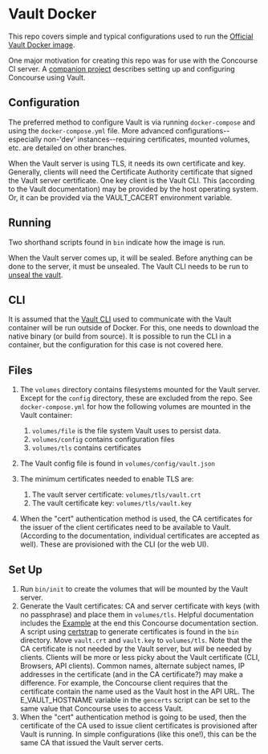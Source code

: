 # Vault Docker

This repo covers simple and typical configurations used to run the [Official Vault Docker image](https://registry.hub.docker.com/_/vault/).

One major motivation for creating this repo was for use with the Concourse CI server. A
[companion project](https://github.com/ranger6/concourse-docker) describes setting up and configuring Concourse using Vault.

## Configuration

The preferred method to configure Vault is via running `docker-compose` and using
the `docker-compose.yml` file.  More advanced configurations--especially non-\'dev\' instances--requiring certificates, mounted volumes, etc. are detailed on other branches.

When the Vault server is using TLS, it needs its own certificate and key.  Generally, clients
will need the Certificate Authority certificate that signed the Vault server certificate. One
key client is the Vault CLI.  This (according to the Vault documentation) may be provided by
the host operating system.  Or, it can be provided via the VAULT_CACERT environment variable.

## Running

Two shorthand scripts found in `bin` indicate how the image is run.

When the Vault server comes up, it will be sealed.  Before anything can be done to the server, it must be unsealed.  The Vault CLI needs to be run to [unseal the vault](https://learn.hashicorp.com/tutorials/vault/getting-started-deploy?in=vault/getting-started#initializing-the-vault).

## CLI

It is assumed that the [Vault CLI](https://www.vaultproject.io/downloads) used to communicate with the
Vault container will be run outside of Docker.  For this, one needs to download the native binary (or build
from source). It is possible to run the CLI in a container, but the configuration for this case is not covered here.

## Files

1. The `volumes` directory contains filesystems mounted for the Vault server.  Except for the `config` directory, these are excluded from the repo. See `docker-compose.yml` for how the following volumes are mounted in the Vault container:
    1.  `volumes/file` is the file system Vault uses to persist data.
    2.  `volumes/config` contains configuration files
    3.  `volumes/tls` contains certificates

2. The Vault config file is found in `volumes/config/vault.json`    

3. The minimum certificates needed to enable TLS are:
    1.  The vault server certificate: `volumes/tls/vault.crt`
    2.  The vault certificate key: `volumes/tls/vault.key`

4. When the "cert" authentication method is used, the CA certificates for the issuer of the client certificates need
to be available to Vault.  (According to the documentation, individual certificates are accepted as well). These
are provisioned with the CLI (or the web UI).

## Set Up

1. Run `bin/init` to create the volumes that will be mounted by the Vault server.
2. Generate the Vault certificates: CA and server certificate with keys (with no passphrase)
and place them in `volumes/tls`.
Helpful documentation includes the [Example](https://concourse-ci.org/vault-credential-manager.html#vault-cert-auth)
at the end this Concourse documentation section.
A script using [certstrap](https://github.com/square/certstrap) to generate certificates
is found in the `bin` directory.  Move `vault.crt` and `vault.key` to `volumes/tls`.
Note that the CA certificate is not needed by the Vault server, but *will* be needed by clients.
Clients will be more or less picky about the Vault certificate
(CLI, Browsers, API clients). Common names, alternate subject names,
IP addresses in the certificate (and in the CA certificate?) may make a difference.
For example, the Concourse client requires that the certificate contain the name used as
the Vault host in the API URL. The E_VAULT_HOSTNAME variable in the `gencerts` script can
be set to the same value that Concourse uses to access Vault.
3. When the "cert" authentication method is going to be used, then the certificate of the CA
used to issue client certificates is provisioned after Vault is running. In simple configurations
(like this one!), this can be the same CA that issued the Vault server certs.
